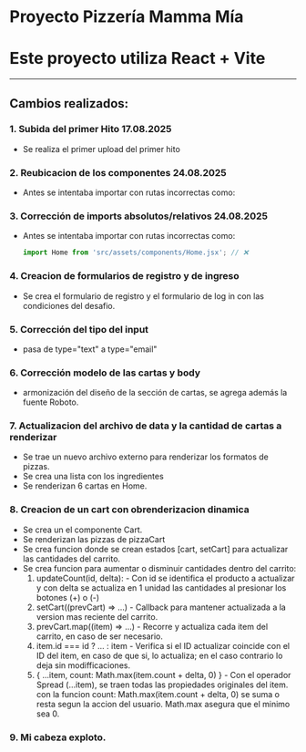 # Proyecto Pizzería Mamma Mía

# Este proyecto utiliza **React + Vite**
---

## Cambios realizados:

### 1. Subida del primer Hito 17.08.2025
- Se realiza el primer upload del primer hito 

### 2. Reubicacion de los componentes 24.08.2025
- Antes se intentaba importar con rutas incorrectas como:

### 3. Corrección de imports absolutos/relativos 24.08.2025
- Antes se intentaba importar con rutas incorrectas como:
  ```js
  import Home from 'src/assets/components/Home.jsx'; // ❌

### 4. Creacion de formularios de registro y de ingreso
- Se crea el formulario de registro y el formulario de log in con las condiciones del desafio.

### 5. Corrección del tipo del input 
- pasa de type="text" a type="email"

### 6. Corrección modelo de las cartas y body
- armonización del diseño de la sección de cartas, se agrega además la fuente Roboto.

### 7. Actualizacion del archivo de data y la cantidad de cartas a renderizar
- Se trae un nuevo archivo externo para renderizar los formatos de pizzas. 
- Se crea una lista con los ingredientes
- Se renderizan 6 cartas en Home.

### 8. Creacion de un cart con obrenderizacion dinamica
- Se crea un el componente Cart.
- Se renderizan las pizzas de pizzaCart
- Se crea funcion donde se crean estados [cart, setCart] para actualizar las cantidades del carrito.
- Se crea funcion para aumentar o disminuir cantidades dentro del carrito:
    1. updateCount(id, delta): - Con id se identifica el producto a actualizar y con delta se actualiza en 1 unidad las cantidades al presionar los botones (+) o (-)
    2. setCart((prevCart) => ...) - Callback para mantener actualizada a la version mas reciente del carrito.
    3. prevCart.map((item) => ...) -  Recorre y actualiza cada item del carrito, en caso de ser necesario.
    4. item.id === id ? ... : item - Verifica si el ID actualizar coincide con el ID del item, en caso de que si, lo actualiza; en el caso contrario lo deja sin modifficaciones.
    5. { ...item, count: Math.max(item.count + delta, 0) } - Con el operador Spread (...item), se traen todas las propiedades originales del item. con la funcion count: Math.max(item.count + delta, 0) se suma o resta segun la accion del usuario. Math.max asegura que el minimo sea 0.

### 9. Mi cabeza exploto. 